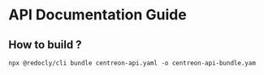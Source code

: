 # API Documentation Guide

## How to build ?

```console
npx @redocly/cli bundle centreon-api.yaml -o centreon-api-bundle.yam
```
